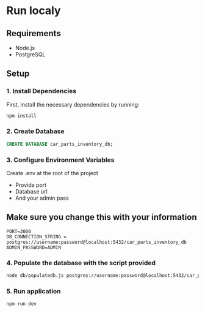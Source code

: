 # Run localy

## Requirements

- Node.js
- PostgreSQL

## Setup

### 1. Install Dependencies

First, install the necessary dependencies by running:

```bash
npm install
```

### 2. Create Database

```sql
CREATE DATABASE car_parts_inventory_db;
```

### 3. Configure Environment Variables

Create .env at the root of the project

- Provide port
- Database url
- And your admin pass

## Make sure you change this with your information

```env
PORT=3000
DB_CONNECTION_STRING = postgres://username:password@localhost:5432/car_parts_inventory_db
ADMIN_PASSWORD=ADMIN
```

### 4. Populate the database with the script provided

```bash
node db/populatedb.js postgres://username:password@localhost:5432/car_parts_inventory_db
```

### 5. Run application

```bash
npm run dev
```
